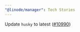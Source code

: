 ```yaml
---
"@linode/manager": Tech Stories
---
```


Update `husky` to latest ([#10990](https://github.com/linode/manager/pull/10990))
